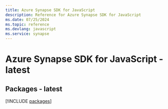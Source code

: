 ```yaml
---
title: Azure Synapse SDK for JavaScript
description: Reference for Azure Synapse SDK for JavaScript
ms.date: 07/25/2024
ms.topic: reference
ms.devlang: javascript
ms.service: synapse
---
```

# Azure Synapse SDK for JavaScript - latest
## Packages - latest
[!INCLUDE [packages](synapse-index.md)]